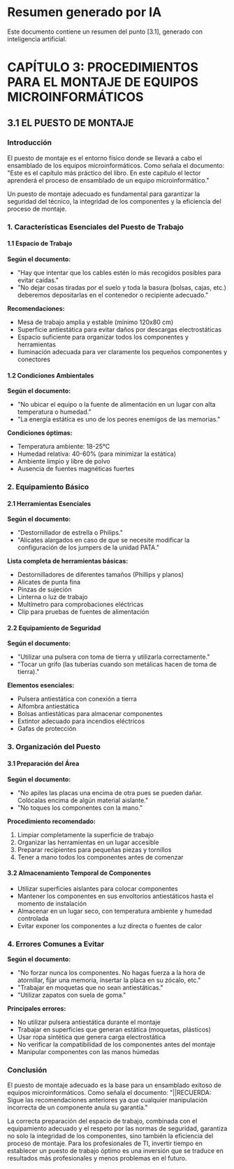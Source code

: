 # Resumen generado por IA

Este documento contiene un resumen del punto [3.1], generado con inteligencia artificial.

# CAPÍTULO 3: PROCEDIMIENTOS PARA EL MONTAJE DE EQUIPOS MICROINFORMÁTICOS
## 3.1 EL PUESTO DE MONTAJE

### Introducción

El puesto de montaje es el entorno físico donde se llevará a cabo el ensamblado de los equipos microinformáticos. Como señala el documento: "Este es el capítulo más práctico del libro. En este capítulo el lector aprenderá el proceso de ensamblado de un equipo microinformático."

Un puesto de montaje adecuado es fundamental para garantizar la seguridad del técnico, la integridad de los componentes y la eficiencia del proceso de montaje.

### 1. Características Esenciales del Puesto de Trabajo

#### 1.1 Espacio de Trabajo

**Según el documento:**
- "Hay que intentar que los cables estén lo más recogidos posibles para evitar caídas."
- "No dejar cosas tiradas por el suelo y toda la basura (bolsas, cajas, etc.) deberemos depositarlas en el contenedor o recipiente adecuado."

**Recomendaciones:**
- Mesa de trabajo amplia y estable (mínimo 120x80 cm)
- Superficie antiestática para evitar daños por descargas electrostáticas
- Espacio suficiente para organizar todos los componentes y herramientas
- Iluminación adecuada para ver claramente los pequeños componentes y conectores

#### 1.2 Condiciones Ambientales

**Según el documento:**
- "No ubicar el equipo o la fuente de alimentación en un lugar con alta temperatura o humedad."
- "La energía estática es uno de los peores enemigos de las memorias."

**Condiciones óptimas:**
- Temperatura ambiente: 18-25°C
- Humedad relativa: 40-60% (para minimizar la estática)
- Ambiente limpio y libre de polvo
- Ausencia de fuentes magnéticas fuertes

### 2. Equipamiento Básico

#### 2.1 Herramientas Esenciales

**Según el documento:**
- "Destornillador de estrella o Philips."
- "Alicates alargados en caso de que se necesite modificar la configuración de los jumpers de la unidad PATA."

**Lista completa de herramientas básicas:**
- Destornilladores de diferentes tamaños (Phillips y planos)
- Alicates de punta fina
- Pinzas de sujeción
- Linterna o luz de trabajo
- Multímetro para comprobaciones eléctricas
- Clip para pruebas de fuentes de alimentación

#### 2.2 Equipamiento de Seguridad

**Según el documento:**
- "Utilizar una pulsera con toma de tierra y utilizarla correctamente."
- "Tocar un grifo (las tuberías cuando son metálicas hacen de toma de tierra)."

**Elementos esenciales:**
- Pulsera antiestática con conexión a tierra
- Alfombra antiestática
- Bolsas antiestáticas para almacenar componentes
- Extintor adecuado para incendios eléctricos
- Gafas de protección

### 3. Organización del Puesto

#### 3.1 Preparación del Área

**Según el documento:**
- "No apiles las placas una encima de otra pues se pueden dañar. Colócalas encima de algún material aislante."
- "No toques los componentes con la mano."

**Procedimiento recomendado:**
1. Limpiar completamente la superficie de trabajo
2. Organizar las herramientas en un lugar accesible
3. Preparar recipientes para pequeñas piezas y tornillos
4. Tener a mano todos los componentes antes de comenzar

#### 3.2 Almacenamiento Temporal de Componentes

- Utilizar superficies aislantes para colocar componentes
- Mantener los componentes en sus envoltorios antiestáticos hasta el momento de instalación
- Almacenar en un lugar seco, con temperatura ambiente y humedad controlada
- Evitar exponer los componentes a luz directa o fuentes de calor

### 4. Errores Comunes a Evitar

**Según el documento:**
- "No forzar nunca los componentes. No hagas fuerza a la hora de atornillar, fijar una memoria, insertar la placa en su zócalo, etc."
- "Trabajar en moquetas que no sean antiestáticas."
- "Utilizar zapatos con suela de goma."

**Principales errores:**
- No utilizar pulsera antiestática durante el montaje
- Trabajar en superficies que generan estática (moquetas, plásticos)
- Usar ropa sintética que genera carga electrostática
- No verificar la compatibilidad de los componentes antes del montaje
- Manipular componentes con las manos húmedas

### Conclusión

El puesto de montaje adecuado es la base para un ensamblado exitoso de equipos microinformáticos. Como señala el documento: "||RECUERDA: Sigue las recomendaciones anteriores ya que cualquier manipulación incorrecta de un componente anula su garantía."

La correcta preparación del espacio de trabajo, combinada con el equipamiento adecuado y el respeto por las normas de seguridad, garantiza no solo la integridad de los componentes, sino también la eficiencia del proceso de montaje. Para los profesionales de TI, invertir tiempo en establecer un puesto de trabajo óptimo es una inversión que se traduce en resultados más profesionales y menos problemas en el futuro.
